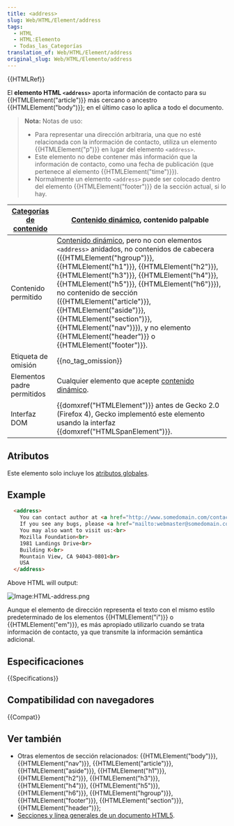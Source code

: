 ```yaml
---
title: <address>
slug: Web/HTML/Element/address
tags:
  - HTML
  - HTML:Elemento
  - Todas_las_Categorías
translation_of: Web/HTML/Element/address
original_slug: Web/HTML/Elemento/address
---
```

{{HTMLRef}}

El **elemento HTML `<address>`** aporta información de contacto para su {{HTMLElement("article")}} más cercano o ancestro {{HTMLElement("body")}}; en el último caso lo aplica a todo el documento.

> **Nota:** Notas de uso:
>
> - Para representar una dirección arbitraria, una que no esté relacionada con la información de contacto, utiliza un elemento {{HTMLElement("p")}} en lugar del elemento `<address>`.
> - Este elemento no debe contener más información que la información de contacto, como una fecha de publicación (que pertenece al elemento {{HTMLElement("time")}}).
> - Normalmente un elemento `<address>` puede ser colocado dentro del elemento {{HTMLElement("footer")}} de la sección actual, si lo hay.

| [Categorías de contenido](/es/docs/Web/Guide/HTML/categorias_de_contenido) | [Contenido dinámico](/es/docs/Web/Guide/HTML/categorias_de_contenido#Contenido_dinámico), contenido palpable                                                                                                                                                                                                                                                                                                                                                                                                                                                                                                                                     |
| -------------------------------------------------------------------------- | ------------------------------------------------------------------------------------------------------------------------------------------------------------------------------------------------------------------------------------------------------------------------------------------------------------------------------------------------------------------------------------------------------------------------------------------------------------------------------------------------------------------------------------------------------------------------------------------------------------------------------------------------ |
| Contenido permitido                                                        | [Contenido dinámico](/es/docs/Web/Guide/HTML/categorias_de_contenido#Contenido_dinámico), pero no con elementos `<address>` anidados, no contenidos de cabecera ({{HTMLElement("hgroup")}}, {{HTMLElement("h1")}}, {{HTMLElement("h2")}}, {{HTMLElement("h3")}}, {{HTMLElement("h4")}}, {{HTMLElement("h5")}}, {{HTMLElement("h6")}}), no contenido de sección ({{HTMLElement("article")}}, {{HTMLElement("aside")}}, {{HTMLElement("section")}}, {{HTMLElement("nav")}}), y no elemento {{HTMLElement("header")}} o {{HTMLElement("footer")}}. |
| Etiqueta de omisión                                                        | {{no_tag_omission}}                                                                                                                                                                                                                                                                                                                                                                                                                                                                                                                                                                                                                         |
| Elementos padre permitidos                                                 | Cualquier elemento que acepte [contenido dinámico](/es/docs/Web/Guide/HTML/categorias_de_contenido#Contenido_dinámico).                                                                                                                                                                                                                                                                                                                                                                                                                                                                                                                          |
| Interfaz DOM                                                               | {{domxref("HTMLElement")}} antes de Gecko 2.0 (Firefox 4), Gecko implementó este elemento usando la interfaz {{domxref("HTMLSpanElement")}}.                                                                                                                                                                                                                                                                                                                                                                                                                                                                                 |

## Atributos

Este elemento solo incluye los [atributos globales](/es/docs/Web/HTML/Atributos_Globales).

## Example

```html
  <address>
    You can contact author at <a href="http://www.somedomain.com/contact">www.somedomain.com</a>.<br>
    If you see any bugs, please <a href="mailto:webmaster@somedomain.com">contact webmaster</a>.<br>
    You may also want to visit us:<br>
    Mozilla Foundation<br>
    1981 Landings Drive<br>
    Building K<br>
    Mountain View, CA 94043-0801<br>
    USA
  </address>
```

Above HTML will output:

![Image:HTML-address.png](/@api/deki/files/238/=HTML-address.png)

Aunque el elemento de dirección representa el texto con el mismo estilo predeterminado de los elementos {{HTMLElement("i")}} o {{HTMLElement("em")}}, es más apropiado utilizarlo cuando se trata información de contacto, ya que transmite la información semántica adicional.

## Especificaciones

{{Specifications}}

## Compatibilidad con navegadores

{{Compat}}

## Ver también

- Otras elementos de sección relacionados: {{HTMLElement("body")}}, {{HTMLElement("nav")}}, {{HTMLElement("article")}}, {{HTMLElement("aside")}}, {{HTMLElement("h1")}}, {{HTMLElement("h2")}}, {{HTMLElement("h3")}}, {{HTMLElement("h4")}}, {{HTMLElement("h5")}}, {{HTMLElement("h6")}}, {{HTMLElement("hgroup")}}, {{HTMLElement("footer")}}, {{HTMLElement("section")}}, {{HTMLElement("header")}};
- [Secciones y línea generales de un documento HTML5](/es/docs/Sections_and_Outlines_of_an_HTML5_document).
